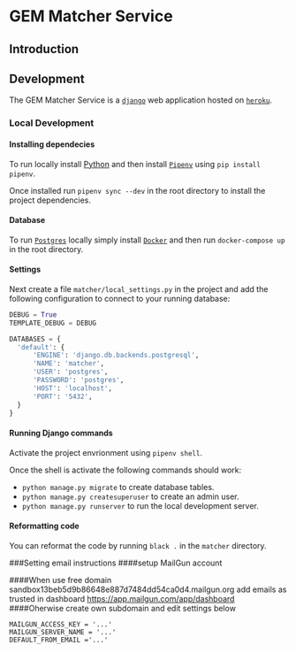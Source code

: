 # GEM Matcher Service

## Introduction

## Development

The GEM Matcher Service is a [`django`](https://www.djangoproject.com/) web application hosted on [`heroku`](https://www.heroku.com/).

### Local Development

#### Installing dependecies

To run locally install [Python](https://www.python.org/) and then install [`Pipenv`](https://github.com/pypa/pipenv) using `pip install pipenv`.

Once installed run `pipenv sync --dev` in the root directory to install the project dependencies.

#### Database

To run [`Postgres`](https://www.postgresql.org/) locally simply install [`Docker`](https://docs.docker.com/get-docker/) and then run `docker-compose up` in the root directory.

#### Settings

Next create a file `matcher/local_settings.py` in the project and add the following configuration to connect to your running database:

```python
DEBUG = True
TEMPLATE_DEBUG = DEBUG

DATABASES = {
  'default': {
      'ENGINE': 'django.db.backends.postgresql',
      'NAME': 'matcher',
      'USER': 'postgres',
      'PASSWORD': 'postgres',
      'HOST': 'localhost',
      'PORT': '5432',
  }
}
```

#### Running Django commands

Activate the project envrionment using `pipenv shell`.

Once the shell is activate the following commands should work:

- `python manage.py migrate` to create database tables.
- `python manage.py createsuperuser` to create an admin user.
- `python manage.py runserver` to run the local development server.

#### Reformatting code

You can reformat the code by running `black .` in the `matcher` directory.

###Setting email instructions
####setup MailGun account

####When use free domain sandbox13beb5d9b86648e887d7484dd54ca0d4.mailgun.org 
     add emails as trusted in dashboard https://app.mailgun.com/app/dashboard
####Oherwise create own subdomain and edit settings below

    MAILGUN_ACCESS_KEY = '...'
    MAILGUN_SERVER_NAME = '...'
    DEFAULT_FROM_EMAIL ='...'

